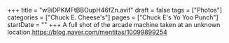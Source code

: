 +++
title = "w9iDPKMFtBBOupH46fZn.avif"
draft = false
tags = ["Photos"]
categories = ["Chuck E. Cheese's"]
pages = ["Chuck E's Yo Yoo Punch"]
startDate = ""
+++
A full shot of the arcade machine taken at an unknown location.https://blog.naver.com/mentitas/10099899254
